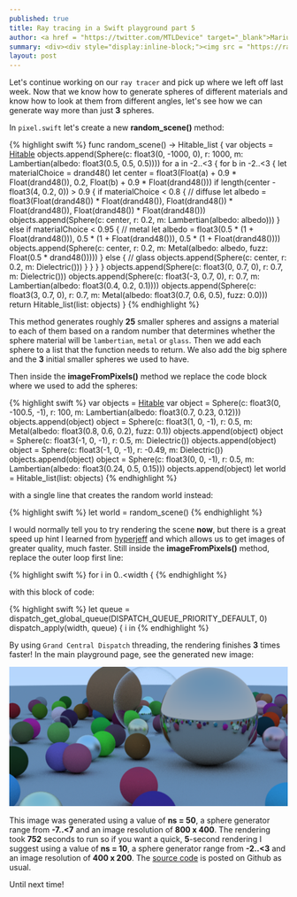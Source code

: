 ```yaml
---
published: true
title: Ray tracing in a Swift playground part 5
author: <a href = "https://twitter.com/MTLDevice" target="_blank">Marius Horga</a>
summary: <div><div style="display:inline-block;"><img src = "https://raw.githubusercontent.com/MetalKit/images/master/raytracing.png" alt="Metal" height="80" width="160"></div><div style="display:inline-block; width:75%; padding-left:1.5em; color:grey; vertical-align:middle;">Creating a random scene with a few dozen randomly textured and positioned spheres. Using Grand Central Dispatch threading to speed up rendering times or create images of higher quality by increasing the number of samples.</div></div>
layout: post
---
```

Let's continue working on our `ray tracer` and pick up where we left off last week. Now that we know how to generate spheres of different materials and know how to look at them from different angles, let's see how we can generate way more than just __3__ spheres. 

In `pixel.swift` let's create a new __random_scene()__ method:

{% highlight swift %}
func random_scene() -> Hitable_list {
    var objects = [Hitable]()
    objects.append(Sphere(c: float3(0, -1000, 0), r: 1000, m: Lambertian(albedo: float3(0.5, 0.5, 0.5))))
    for a in -2..<3 {
        for b in -2..<3 {
            let materialChoice = drand48()
            let center = float3(Float(a) + 0.9 * Float(drand48()), 0.2, Float(b) + 0.9 * Float(drand48()))
            if length(center - float3(4, 0.2, 0)) > 0.9 {
                if materialChoice < 0.8 {   // diffuse
                    let albedo = float3(Float(drand48()) * Float(drand48()), Float(drand48()) * Float(drand48()), Float(drand48()) * Float(drand48()))
                    objects.append(Sphere(c: center, r: 0.2, m: Lambertian(albedo: albedo)))
                } else if materialChoice < 0.95 {   // metal
                    let albedo = float3(0.5 * (1 + Float(drand48())), 0.5 * (1 + Float(drand48())), 0.5 * (1 + Float(drand48())))
                    objects.append(Sphere(c: center, r: 0.2, m: Metal(albedo: albedo, fuzz: Float(0.5 * drand48()))))
                } else {    // glass
                    objects.append(Sphere(c: center, r: 0.2, m: Dielectric()))
                }
            }
        }
    }
    objects.append(Sphere(c: float3(0, 0.7, 0), r: 0.7, m: Dielectric()))
    objects.append(Sphere(c: float3(-3, 0.7, 0), r: 0.7, m: Lambertian(albedo: float3(0.4, 0.2, 0.1))))
    objects.append(Sphere(c: float3(3, 0.7, 0), r: 0.7, m: Metal(albedo: float3(0.7, 0.6, 0.5), fuzz: 0.0)))
    return Hitable_list(list: objects)
}
{% endhighlight %}

This method generates roughly __25__ smaller spheres and assigns a material to each of them based on a random number that determines whether the sphere material will be `lambertian`, `metal` or `glass`. Then we add each sphere to a list that the function needs to return. We also add the big sphere and the __3__ initial smaller spheres we used to have.

Then inside the __imageFromPixels()__ method we replace the code block where we used to add the spheres:

{% highlight swift %}
var objects = [Hitable]()
var object = Sphere(c: float3(0, -100.5, -1), r: 100, m: Lambertian(albedo: float3(0.7, 0.23, 0.12)))
objects.append(object)
object = Sphere(c: float3(1, 0, -1), r: 0.5, m: Metal(albedo: float3(0.8, 0.6, 0.2), fuzz: 0.1))
objects.append(object)
object = Sphere(c: float3(-1, 0, -1), r: 0.5, m: Dielectric())
objects.append(object)
object = Sphere(c: float3(-1, 0, -1), r: -0.49, m: Dielectric())
objects.append(object)
object = Sphere(c: float3(0, 0, -1), r: 0.5, m: Lambertian(albedo: float3(0.24, 0.5, 0.15)))
objects.append(object)
let world = Hitable_list(list: objects)
{% endhighlight %}

with a single line that creates the random world instead:

{% highlight swift %}
let world = random_scene()
{% endhighlight %}

I would normally tell you to try rendering the scene __now__, but there is a great speed up hint I learned from [hyperjeff](https://twitter.com/hyperjeff) and which allows us to get images of greater quality, much faster. Still inside the __imageFromPixels()__ method, replace the outer loop first line:

{% highlight swift %}
for i in 0..<width {
{% endhighlight %}

with this block of code:

{% highlight swift %}
let queue = dispatch_get_global_queue(DISPATCH_QUEUE_PRIORITY_DEFAULT, 0)
dispatch_apply(width, queue) { i in
{% endhighlight %}

By using `Grand Central Dispatch` threading, the rendering finishes __3__ times faster! In the main playground page, see the generated new image:

![alt text](https://github.com/metalkit/images/raw/master/raytracing.png "Raytracing")

This image was generated using a value of __ns = 50__, a sphere generator range from __-7..<7__ and an image resolution of __800 x 400__. The rendering took __752__ seconds to run so if you want a quick, __5__-second rendering I suggest using a value of __ns = 10__, a sphere generator range from __-2..<3__ and an image resolution of __400 x 200__. The [source code](https://github.com/MetalKit/raytracing) is posted on Github as usual.

Until next time!
